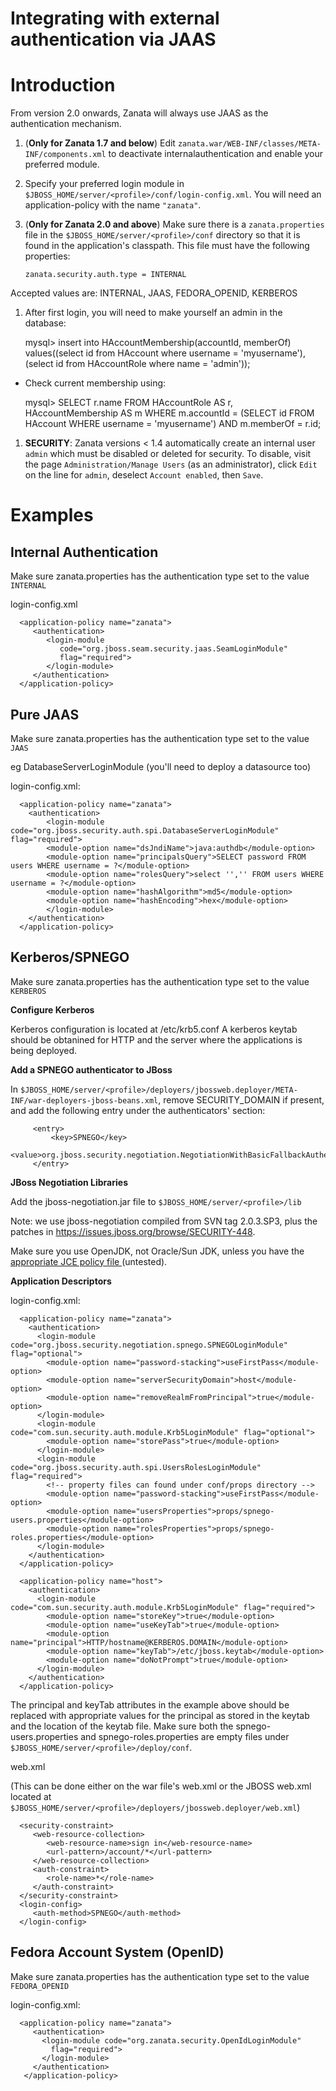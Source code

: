 # Integrating with external authentication via JAAS

# Introduction

From version 2.0 onwards, Zanata will always use JAAS as the authentication mechanism.

1. (**Only for Zanata 1.7 and below**) Edit `zanata.war/WEB-INF/classes/META-INF/components.xml` to deactivate internalauthentication and enable your preferred module.
1. Specify your preferred login module in `$JBOSS_HOME/server/<profile>/conf/login-config.xml`.  You will need an application-policy with the name `"zanata"`.
1. (**Only for Zanata 2.0 and above**) Make sure there is a `zanata.properties` file in the `$JBOSS_HOME/server/<profile>/conf` directory so that it is found in the application's classpath. This file must have the following properties:

      `zanata.security.auth.type = INTERNAL`

Accepted values are: INTERNAL, JAAS, FEDORA_OPENID, KERBEROS

1. After first login, you will need to make yourself an admin in the database:

    mysql> insert into HAccountMembership(accountId, memberOf) values((select id from HAccount where username = 'myusername'), (select id from HAccountRole where name = 'admin'));

- Check current membership using:

    mysql> SELECT r.name FROM HAccountRole AS r, HAccountMembership AS m WHERE m.accountId = (SELECT id FROM HAccount WHERE username = 'myusername') AND m.memberOf = r.id;

1. **SECURITY**: Zanata versions < 1.4 automatically create an internal user `admin` which must be disabled or deleted for security. To disable, visit the page `Administration/Manage Users` (as an administrator), click `Edit` on the line for `admin`, deselect `Account enabled`, then `Save`.

# Examples

## Internal Authentication

Make sure zanata.properties has the authentication type set to the value `INTERNAL`

login-config.xml

      <application-policy name="zanata">
         <authentication>
            <login-module
               code="org.jboss.seam.security.jaas.SeamLoginModule"
               flag="required">
            </login-module>
         </authentication>
      </application-policy>

## Pure JAAS

Make sure zanata.properties has the authentication type set to the value `JAAS`

eg DatabaseServerLoginModule (you'll need to deploy a datasource too)

login-config.xml:

      <application-policy name="zanata">
        <authentication>
            <login-module
    code="org.jboss.security.auth.spi.DatabaseServerLoginModule"
    flag="required">
            <module-option name="dsJndiName">java:authdb</module-option>
            <module-option name="principalsQuery">SELECT password FROM users WHERE username = ?</module-option>
            <module-option name="rolesQuery">select '','' FROM users WHERE username = ?</module-option>
            <module-option name="hashAlgorithm">md5</module-option>
            <module-option name="hashEncoding">hex</module-option>
            </login-module>
        </authentication>
      </application-policy>
    

## Kerberos/SPNEGO

Make sure zanata.properties has the authentication type set to the value `KERBEROS`

**Configure Kerberos**

Kerberos configuration is located at /etc/krb5.conf
A kerberos keytab should be obtanined for HTTP and the server where the applications is being deployed.

**Add a SPNEGO authenticator to JBoss**

In `$JBOSS_HOME/server/<profile>/deployers/jbossweb.deployer/META-INF/war-deployers-jboss-beans.xml`, remove SECURITY_DOMAIN if present, and add the following entry under the authenticators' section:

         <entry>
             <key>SPNEGO</key>
             <value>org.jboss.security.negotiation.NegotiationWithBasicFallbackAuthenticator</value>
         </entry>

**JBoss Negotiation Libraries**

Add the jboss-negotiation.jar file to `$JBOSS_HOME/server/<profile>/lib`

Note: we use jboss-negotiation compiled from SVN tag 2.0.3.SP3, plus the patches in https://issues.jboss.org/browse/SECURITY-448.

Make sure you use OpenJDK, not Oracle/Sun JDK, unless you have the [appropriate JCE policy file ](http://www.oracle.com/technetwork/java/javase/downloads/jce-6-download-429243.html) (untested).


**Application Descriptors**

login-config.xml:

      <application-policy name="zanata">
        <authentication>
          <login-module code="org.jboss.security.negotiation.spnego.SPNEGOLoginModule" flag="optional">
            <module-option name="password-stacking">useFirstPass</module-option>
            <module-option name="serverSecurityDomain">host</module-option>
            <module-option name="removeRealmFromPrincipal">true</module-option>
          </login-module>
          <login-module code="com.sun.security.auth.module.Krb5LoginModule" flag="optional">
            <module-option name="storePass">true</module-option>
          </login-module>
          <login-module code="org.jboss.security.auth.spi.UsersRolesLoginModule" flag="required">
            <!-- property files can found under conf/props directory -->
            <module-option name="password-stacking">useFirstPass</module-option>
            <module-option name="usersProperties">props/spnego-users.properties</module-option>
            <module-option name="rolesProperties">props/spnego-roles.properties</module-option>
          </login-module>
        </authentication>
      </application-policy>
    
      <application-policy name="host">
        <authentication>
          <login-module code="com.sun.security.auth.module.Krb5LoginModule" flag="required">
            <module-option name="storeKey">true</module-option>
            <module-option name="useKeyTab">true</module-option>
            <module-option name="principal">HTTP/hostname@KERBEROS.DOMAIN</module-option>
            <module-option name="keyTab">/etc/jboss.keytab</module-option>
            <module-option name="doNotPrompt">true</module-option>
          </login-module>
        </authentication>
      </application-policy>
    

The principal and keyTab attributes in the example above should be replaced with appropriate values for the principal as stored in the keytab and the location of the keytab file.
Make sure both the spnego-users.properties and spnego-roles.properties are empty files under `$JBOSS_HOME/server/<profile>/deploy/conf`.

web.xml 

(This can be done either on the war file's web.xml or the JBOSS web.xml located at `$JBOSS_HOME/server/<profile>/deployers/jbossweb.deployer/web.xml`)

      <security-constraint>
         <web-resource-collection>
            <web-resource-name>sign in</web-resource-name>
            <url-pattern>/account/*</url-pattern>
         </web-resource-collection>
         <auth-constraint>
            <role-name>*</role-name>
         </auth-constraint>
      </security-constraint>
      <login-config>
         <auth-method>SPNEGO</auth-method>
      </login-config>

## Fedora Account System (OpenID)

Make sure zanata.properties has the authentication type set to the value `FEDORA_OPENID`

login-config.xml:

      <application-policy name="zanata">
         <authentication>
           <login-module code="org.zanata.security.OpenIdLoginModule"
             flag="required">
           </login-module>
         </authentication>
       </application-policy>